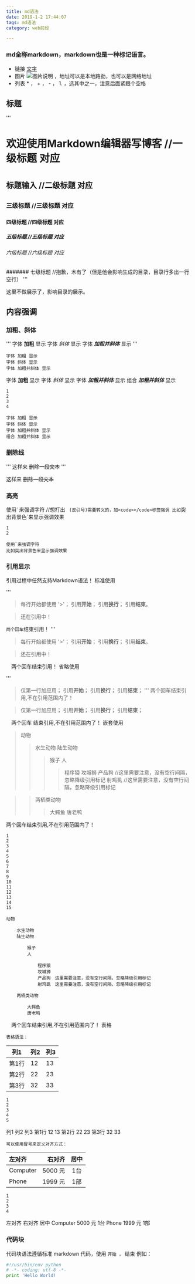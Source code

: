 ```yaml
---
title: md语法
date: 2019-1-2 17:44:07
tags: md语法
category: web前段

---
```

### md全称markdown，markdown也是一种标记语言。
<!-- more -->
- 链接 [文字](链接地址)
- 图片 ![图片说明](图片地址) ，地址可以是本地路劲，也可以是网络地址
- 列表 * ， + ， - ， 1. ，选其中之一，注意后面紧跟个空格

## 标题
'''
# 欢迎使用Markdown编辑器写博客    //一级标题 对应 <h1> </h1>
## 标题输入                     //二级标题 对应 <h2> </h2>
### 三级标题                    //三级标题 对应 <h3> </h3>
#### 四级标题                   //四级标题 对应 <h4> </h4>
##### 五级标题                  //五级标题 对应 <h5> </h5>
###### 六级标题                 //六级标题 对应 <h6> </h6>
####### 七级标题                //抱歉，木有了（但是他会影响生成的目录，目录行多出一行空行）
'''

这里不做展示了，影响目录的展示。

## 内容强调
### 加粗、斜体

'''
字体 **加粗** 显示
字体 *斜体* 显示
字体 ***加粗并斜体*** 显示
'''
  

    字体 加粗 显示
    字体 斜体 显示
    字体 加粗并斜体 显示

字体 __加粗__ 显示
字体 _斜体_ 显示
字体 ___加粗并斜体___ 显示
组合 *__加粗并斜体__* 显示

    1
    2
    3
    4

    字体 加粗 显示
    字体 斜体 显示
    字体 加粗并斜体 显示
    组合 加粗并斜体 显示

### 删除线
'''
这样来 ~~删除一段文本~~
'''
   
这样来 ~~删除一段文本~~

### 高亮

使用<code>\`</code>来强调字符   //想打出  ` (反引号)需要转义的，加<code></code>标签强调
比如`突出背景色`来显示强调效果

    1
    2

    使用`来强调字符
    比如突出背景色来显示强调效果

### 引用显示

引用过程中任然支持Markdown语法！
标准使用

'''
> 每行开始都使用 '>'；
> 引用**开始**；
> 引用**换行**；
> 引用**结束**。

> 还在引用中！

`两个回车`结束引用！
'''

> 每行开始都使用 '>'；
> 引用**开始**；
> 引用**换行**；
> 引用**结束**。

> 还在引用中！

　两个回车结束引用！
省略使用

'''
> 仅第一行加应用；
引用**开始**；
引用**换行**；
引用**结束**；
'''
两个回车结束引用,不在引用范围内了！

> 仅第一行加应用；
引用**开始**；
引用**换行**；
引用**结束**；

　两个回车 结束引用,不在引用范围内了！
嵌套使用

> 动物
>> 水生动物
>> 陆生动物
>>> 猴子
>>> 人
>>>> 程序猿
>>>> 攻城狮
>>产品狗 //这里需要注意，没有空行间隔，忽略降级引用标记
射鸡虱   //这里需要注意，没有空行间隔，忽略降级引用标记

>> 两栖类动物
>>> 大鳄鱼
唐老鸭

两个回车结束引用,不在引用范围内了！

    1
    2
    3
    4
    5
    6
    7
    8
    9
    10
    11
    12
    13
    14
    15

    动物

        水生动物
        陆生动物

            猴子
            人

                程序猿
                攻城狮
                产品狗　这里需要注意，没有空行间隔，忽略降级引用标记
                射鸡虱　这里需要注意，没有空行间隔，忽略降级引用标记

        两栖类动物

            大鳄鱼
            唐老鸭

　两个回车结束引用,不在引用范围内了！
表格

    表格语法：

列1   | 列2 | 列3 
----- | --- | ---- 
第1行 | 12  | 13  
第2行 | 22  | 23  
第3行 | 32  | 33  

    1
    2
    3
    4
    5

列1 	列2 	列3
第1行 	12 	13
第2行 	22 	23
第3行 	32 	33

    可以使用冒号来定义对齐方式：

| 左对齐    |  右对齐 | 居中 |
| :-------- | -------:| :--: |
| Computer  | 5000 元 |  1台 |
| Phone     | 1999 元 |  1部 |

    1
    2
    3
    4

左对齐 	右对齐 	居中
Computer 	5000 元 	1台
Phone 	1999 元 	1部
### 代码块

代码块语法遵循标准 markdown 代码，使用 ``` 开始 ， ``` 结束 例如：

```Python
#!/usr/bin/env python
# -*- coding: utf-8 -*-
print 'Hello World!